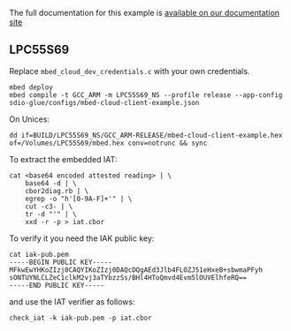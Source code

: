 The full documentation for this example is [available on our documentation site](https://cloud.mbed.com/docs/current/connecting/device-management-client-tutorials.html)

## LPC55S69

Replace `mbed_cloud_dev_credentials.c` with your own credentials.

```
mbed deploy
mbed compile -t GCC_ARM -m LPC55S69_NS --profile release --app-config sdio-glue/configs/mbed-cloud-client-example.json
```

On Unices:
```
dd if=BUILD/LPC55S69_NS/GCC_ARM-RELEASE/mbed-cloud-client-example.hex of=/Volumes/LPC55S69/mbed.hex conv=notrunc && sync
```

To extract the embedded IAT:
```
cat <base64 encoded attested reading> | \
	base64 -d | \
	cbor2diag.rb | \
	egrep -o "h'[0-9A-F]+'" | \
	cut -c3- | \
	tr -d "'" | \
	xxd -r -p > iat.cbor
```

To verify it you need the IAK public key:
```
cat iak-pub.pem
-----BEGIN PUBLIC KEY-----
MFkwEwYHKoZIzj0CAQYIKoZIzj0DAQcDQgAEd3Jlb4FLOZJ51eHxeB+sbwmaPFyh
sONTUYNLCLZeC1clkM2vj3aTYbzzSs/BHl4HToQmvd4Evm5lOUVElhfeRQ==
-----END PUBLIC KEY-----
```

and use the IAT verifier as follows:
```
check_iat -k iak-pub.pem -p iat.cbor

```
